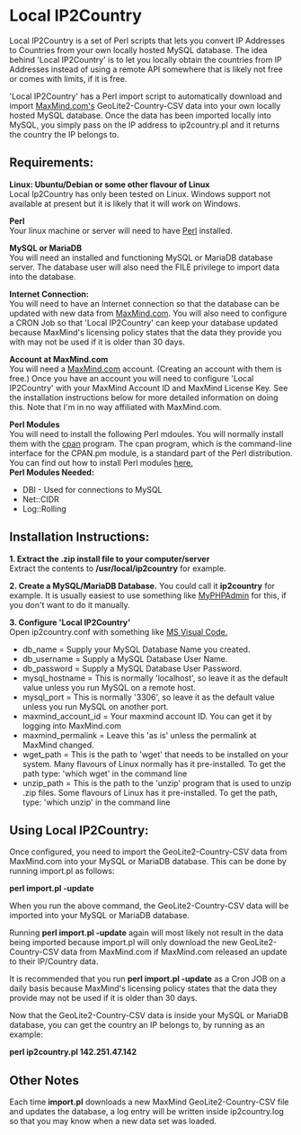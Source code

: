 # Local IP2Country

Local IP2Country is a set of Perl scripts that lets you convert IP Addresses to Countries from your own locally hosted MySQL database. The idea behind 'Local IP2Country' is to let you locally obtain the countries from IP Addresses instead of using a remote API somewhere that is likely not free or comes with limits, if it is free.

'Local IP2Country' has a Perl import script to automatically download and import [MaxMind.com's](http://www.maxmind.com) GeoLite2-Country-CSV data into your own locally hosted MySQL database. Once the data has been imported locally into MySQL, you simply pass on the IP address to ip2country.pl and it returns the country the IP belongs to.

## Requirements:

**Linux: Ubuntu/Debian or some other flavour of Linux** <br>
Local Ip2Country has only been tested on Linux. Windows support not available at present but it is likely that it will work on Windows.

**Perl**<br>
Your linux machine or server will need to have [Perl](https://www.perl.org) installed.

**MySQL or MariaDB**<br>
You will need an installed and functioning MySQL or MariaDB database server. The database user will also need the FILE privilege to import data into the database.

**Internet Connection:**<br>
You will need to have an Internet connection so that the database can be updated with new data from [MaxMind.com](http://www.maxmind.com). You will also need to configure a CRON Job so that 'Local IP2Country' can keep your database updated because MaxMind's licensing policy states that the data they provide you with may not be used if it is older than 30 days. 

**Account at MaxMind.com**<br>
You will need a  [MaxMind.com](http://www.maxmind.com) account. (Creating an account with them is free.) Once you have an account you will need to configure 'Local IP2Country' with your MaxMind Account ID and MaxMind License Key. See the installation instructions below for more detailed information on doing this. Note that I'm in no way affiliated with MaxMind.com.

**Perl Modules**<br>
You will need to install the following Perl mdoules. You will normally install them with the [cpan](https://www.cpan.org/) program. The cpan program, which is the command-line interface for the CPAN.pm module, is a standard part of the Perl distribution. You can find out how to install Perl modules [here.](https://www.cpan.org/modules/INSTALL.html)
<br>
**Perl Modules Needed:**
<ul>
    <li>DBI - Used for connections to MySQL</li>
    <li>Net::CIDR</li>
    <li>Log::Rolling</li>
</ul>


## Installation Instructions:

**1. Extract the .zip install file to your computer/server**<br>
Extract the contents to **/usr/local/ip2country** for example.

**2. Create a MySQL/MariaDB Database.** You could call it **ip2country** for example. It is usually easiest to use something like [MyPHPAdmin](https://www.phpmyadmin.net/) for this, if you don't want to do it manually.

**3. Configure 'Local IP2Country'**<br>
Open ip2country.conf with something like [MS Visual Code.](https://code.visualstudio.com/) <br>
<ul>
    <li>db_name = Supply your MySQL Database Name you created.</li>
    <li>db_username = Supply a MySQL Database User Name.</li>
    <li>db_password = Supply a MySQL Database User Password.</li>
    <li>mysql_hostname = This is normally 'localhost', so leave it as the default value unless you run MySQL on a remote host.</li>
    <li>mysql_port = This is normally '3306', so leave it as the default value unless you run MySQL on another port.</li>
    <li>maxmind_account_id = Your maxmind account ID. You can get it by logging into MaxMind.com</li>
    <li>maxmind_permalink = Leave this 'as is' unless the permalink at MaxMind changed.</li> 
    <li>wget_path = This is the path to 'wget' that needs to be installed on your system. Many flavours of Linux normally has it pre-installed. To get the path type: 'which wget' in the command line</li>
    <li>unzip_path = This is the path to the 'unzip' program that is used to unzip .zip files. Some flavours of Linux has it pre-installed. To get the path, type: 'which unzip' in the command line</li>    
</ul>

## Using Local IP2Country:

Once configured, you need to import the GeoLite2-Country-CSV data from MaxMind.com into your MySQL or MariaDB database. This can be done by running import.pl as follows: 

**perl import.pl -update**

When you run the above command, the GeoLite2-Country-CSV data will be imported into your MySQL or MariaDB database.

Running **perl import.pl -update** again will most likely not result in the data being imported because import.pl will only download the new  GeoLite2-Country-CSV data from MaxMind.com if MaxMind.com released an update to their IP/Country data.

It is recommended that you run **perl import.pl -update** as a Cron JOB on a daily basis because MaxMind's licensing policy states that the data they provide may not be used if it is older than 30 days.

Now that the GeoLite2-Country-CSV data is inside your MySQL or MariaDB database, you can get the country an IP belongs to, by running as an example: 

**perl ip2country.pl 142.251.47.142**

## Other Notes

Each time **import.pl** downloads a new MaxMind GeoLite2-Country-CSV file and updates the database, a log entry will be written inside ip2country.log so that you may know when a new data set was loaded.

